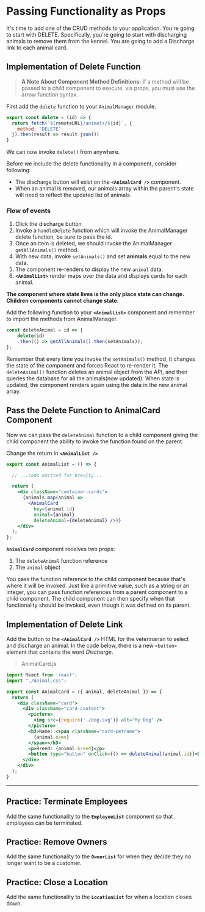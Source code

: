 # Passing Functionality as Props

It's time to add one of the CRUD methods to your application. You're going to start with DELETE. Specifically, you're going to start with discharging animals to remove them from the kennel. You are going to add a Discharge link to each animal card.

## Implementation of Delete Function

>**A Note About Component Method Definitions:** If a method will be passed to a child component to execute, via props, you must use the arrow function syntax.

First add the `delete` function to your `AnimalManager` module.

```js
export const delete = (id) => {
  return fetch(`${remoteURL}/animals/${id}`, {
    method: "DELETE"
  }).then(result => result.json())
}
```

We can now invoke `delete()` from anywhere.

Before we include the delete functionality in a component, consider following:

* The discharge button will exist on the **`<AnimalCard />`** component.
* When an animal is removed, our animals array within the parent's state will need to reflect the updated list of animals.

### Flow of events

1. Click the discharge button
1. Invoke a `handleDelete` function which will invoke the AnimalManager delete function, be sure to pass the id.
1. Once an item is deleted, we should invoke the AnimalManager `getAllAnimals()` method.
1. With new data, invoke `setAnimals()` and set **animals** equal to the new data.
1. The component re-renders to display the new `animal` data.
1. **`<AnimalList>`** render maps over the data and displays cards for each animal.

**The component where state lives is the only place state can change. Children components cannot change state.**

Add the following function to your **`<AnimalList>`** component and remember to import the methods from AnimalManager.

```js
const deleteAnimal = id => {
    delete(id)
    .then(() => getAllAnimals().then(setAnimals));
};
```

Remember that every time you invoke the `setAnimals()` method, it changes the state of the component and forces React to re-render it. The `deleteAnimal()` function deletes an animal object from the API, and then queries the database for all the animals(now updated). When state is updated, the component renders again using the data in the new animal array.


## Pass the Delete Function to AnimalCard Component

Now we can pass the `deleteAnimal` function to a child component giving the child component the ability to invoke the function found on the parent.

Change the return in **`<AnimalList />`**

```jsx
export const AnimalList = () => {

  // ...code omitted for brevity...

  return (
    <div className="container-cards">
      {animals.map(animal =>
        <AnimalCard
          key={animal.id}
          animal={animal}
          deleteAnimal={deleteAnimal} />)}
    </div>
  );
};
```

**`AnimalCard`** component receives two props:

1. The `deleteAnimal` function reference
1. The `animal` object


You pass the function reference to the child component because that's where it will be invoked. Just like a primitive value, such as a string or an integer, you can pass function references from a parent component to a child component. The child component can then specify when that functionality should be invoked, even though it was defined on its parent.

## Implementation of Delete Link

Add the button to the **`<AnimalCard />`** HTML for the veterinarian to select and discharge an animal. In the code below, there is a new `<button>` element that contains the word *Discharge*.

> AnimalCard.js

```jsx
import React from 'react';
import "./Animal.css";

export const AnimalCard = ({ animal, deleteAnimal }) => {
  return (
    <div className="card">
      <div className="card-content">
        <picture>
          <img src={require('./dog.svg')} alt="My Dog" />
        </picture>
        <h3>Name: <span className="card-petname">
          {animal.name}
        </span></h3>
        <p>Breed: {animal.breed}</p>
        <button type="button" onClick={() => deleteAnimal(animal.id)}>Discharge</button>
      </div>
    </div>
  );
}

```

---

## Practice: Terminate Employees

Add the same functionality to the **`EmployeeList`** component so that employees can be terminated.

## Practice: Remove Owners

Add the same functionality to the **`OwnerList`** for when they decide they no longer want to be a customer.

## Practice: Close a Location

Add the same functionality to the **`LocationList`** for when a location closes down.
